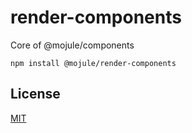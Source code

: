 # render-components

Core of @mojule/components

`npm install @mojule/render-components`

## License

[MIT](https://github.com/mojule/mojule/blob/master/LICENSE)
